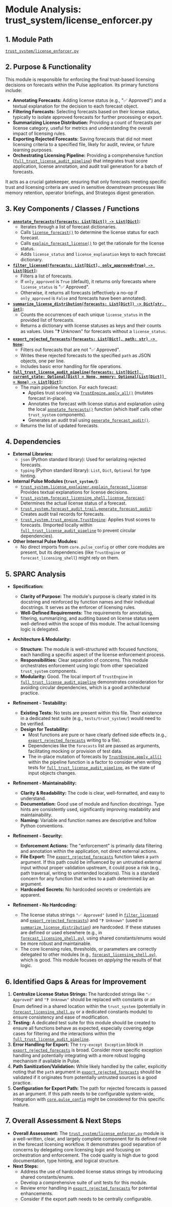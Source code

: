 # Module Analysis: trust_system/license_enforcer.py

## 1. Module Path

[`trust_system/license_enforcer.py`](trust_system/license_enforcer.py:1)

## 2. Purpose & Functionality

This module is responsible for enforcing the final trust-based licensing decisions on forecasts within the Pulse application. Its primary functions include:

*   **Annotating Forecasts:** Adding license status (e.g., "✅ Approved") and a textual explanation for the decision to each forecast object.
*   **Filtering Forecasts:** Selecting forecasts based on their license status, typically to isolate approved forecasts for further processing or export.
*   **Summarizing License Distribution:** Providing a count of forecasts per license category, useful for metrics and understanding the overall impact of licensing rules.
*   **Exporting Rejected Forecasts:** Saving forecasts that did not meet licensing criteria to a specified file, likely for audit, review, or future learning purposes.
*   **Orchestrating Licensing Pipeline:** Providing a comprehensive function ([`full_trust_license_audit_pipeline`](trust_system/license_enforcer.py:84)) that integrates trust score application, license annotation, and audit trail generation for a batch of forecasts.

It acts as a crucial gatekeeper, ensuring that only forecasts meeting specific trust and licensing criteria are used in sensitive downstream processes like memory retention, operator briefings, and Strategos digest generation.

## 3. Key Components / Classes / Functions

*   **[`annotate_forecasts(forecasts: List[Dict]) -> List[Dict]`](trust_system/license_enforcer.py:21):**
    *   Iterates through a list of forecast dictionaries.
    *   Calls [`license_forecast()`](trust_system/forecast_licensing_shell.py) to determine the license status for each forecast.
    *   Calls [`explain_forecast_license()`](trust_system/license_explainer.py) to get the rationale for the license status.
    *   Adds `license_status` and `license_explanation` keys to each forecast dictionary.
*   **[`filter_licensed(forecasts: List[Dict], only_approved=True) -> List[Dict]`](trust_system/license_enforcer.py:34):**
    *   Filters a list of forecasts.
    *   If `only_approved` is `True` (default), it returns only forecasts where `license_status` is "✅ Approved".
    *   Otherwise, it returns all forecasts (effectively a no-op if `only_approved` is `False` and forecasts have been annotated).
*   **[`summarize_license_distribution(forecasts: List[Dict]) -> Dict[str, int]`](trust_system/license_enforcer.py:50):**
    *   Counts the occurrences of each unique `license_status` in the provided list of forecasts.
    *   Returns a dictionary with license statuses as keys and their counts as values. Uses "❓ Unknown" for forecasts without a `license_status`.
*   **[`export_rejected_forecasts(forecasts: List[Dict], path: str) -> None`](trust_system/license_enforcer.py:64):**
    *   Filters out forecasts that are not "✅ Approved".
    *   Writes these rejected forecasts to the specified `path` as JSON objects, one per line.
    *   Includes basic error handling for file operations.
*   **[`full_trust_license_audit_pipeline(forecasts: List[Dict], current_state: Optional[Dict] = None, memory: Optional[List[Dict]] = None) -> List[Dict]`](trust_system/license_enforcer.py:84):**
    *   The main pipeline function. For each forecast:
        *   Applies trust scoring via [`TrustEngine.apply_all()`](trust_system/trust_engine.py) (mutates forecast in-place).
        *   Annotates the forecast with license status and explanation using the local [`annotate_forecasts()`](trust_system/license_enforcer.py:21) function (which itself calls other `trust_system` components).
        *   Generates an audit trail using [`generate_forecast_audit()`](trust_system/forecast_audit_trail.py).
    *   Returns the list of updated forecasts.

## 4. Dependencies

*   **External Libraries:**
    *   `json` (Python standard library): Used for serializing rejected forecasts.
    *   `typing` (Python standard library): `List`, `Dict`, `Optional` for type hinting.
*   **Internal Pulse Modules (`trust_system/`):**
    *   [`trust_system.license_explainer.explain_forecast_license`](trust_system/license_explainer.py): Provides textual explanations for license decisions.
    *   [`trust_system.forecast_licensing_shell.license_forecast`](trust_system/forecast_licensing_shell.py): Determines the actual license status of a forecast.
    *   [`trust_system.forecast_audit_trail.generate_forecast_audit`](trust_system/forecast_audit_trail.py): Creates audit trail records for forecasts.
    *   [`trust_system.trust_engine.TrustEngine`](trust_system/trust_engine.py): Applies trust scores to forecasts. (Imported locally within [`full_trust_license_audit_pipeline`](trust_system/license_enforcer.py:84) to prevent circular dependencies).
*   **Other Internal Pulse Modules:**
    *   No direct imports from `core.pulse_config` or other core modules are present, but its dependencies (like `TrustEngine` or `forecast_licensing_shell`) might rely on them.

## 5. SPARC Analysis

*   **Specification:**
    *   **Clarity of Purpose:** The module's purpose is clearly stated in its docstring and reinforced by function names and their individual docstrings. It serves as the enforcer of licensing rules.
    *   **Well-Defined Requirements:** The requirements for annotating, filtering, summarizing, and auditing based on license status seem well-defined within the scope of this module. The actual licensing logic is delegated.

*   **Architecture & Modularity:**
    *   **Structure:** The module is well-structured with focused functions, each handling a specific aspect of the license enforcement process.
    *   **Responsibilities:** Clear separation of concerns. This module orchestrates enforcement using logic from other specialized `trust_system` components.
    *   **Modularity:** Good. The local import of `TrustEngine` in [`full_trust_license_audit_pipeline`](trust_system/license_enforcer.py:84) demonstrates consideration for avoiding circular dependencies, which is a good architectural practice.

*   **Refinement - Testability:**
    *   **Existing Tests:** No tests are present within this file. Their existence in a dedicated test suite (e.g., `tests/trust_system/`) would need to be verified.
    *   **Design for Testability:**
        *   Most functions are pure or have clearly defined side effects (e.g., [`export_rejected_forecasts`](trust_system/license_enforcer.py:64) writing to a file).
        *   Dependencies like the `forecasts` list are passed as arguments, facilitating mocking or provision of test data.
        *   The in-place mutation of forecasts by [`TrustEngine.apply_all()`](trust_system/trust_engine.py) within the pipeline function is a factor to consider when writing tests for [`full_trust_license_audit_pipeline`](trust_system/license_enforcer.py:84), as the state of input objects changes.

*   **Refinement - Maintainability:**
    *   **Clarity & Readability:** The code is clear, well-formatted, and easy to understand.
    *   **Documentation:** Good use of module and function docstrings. Type hints are consistently used, significantly improving readability and maintainability.
    *   **Naming:** Variable and function names are descriptive and follow Python conventions.

*   **Refinement - Security:**
    *   **Enforcement Actions:** The "enforcement" is primarily data filtering and annotation within the application, not direct external actions.
    *   **File Export:** The [`export_rejected_forecasts`](trust_system/license_enforcer.py:64) function takes a `path` argument. If this path could be influenced by an untrusted external input without proper validation upstream, it could pose a risk (e.g., path traversal, writing to unintended locations). This is a standard concern for any function that writes to a path determined by an argument.
    *   **Hardcoded Secrets:** No hardcoded secrets or credentials are apparent.

*   **Refinement - No Hardcoding:**
    *   The license status strings `"✅ Approved"` (used in [`filter_licensed`](trust_system/license_enforcer.py:46) and [`export_rejected_forecasts`](trust_system/license_enforcer.py:72)) and `"❓ Unknown"` (used in [`summarize_license_distribution`](trust_system/license_enforcer.py:59)) are hardcoded. If these statuses are defined or used elsewhere (e.g., in [`forecast_licensing_shell.py`](trust_system/forecast_licensing_shell.py)), using shared constants/enums would be more robust and maintainable.
    *   The core licensing rules, thresholds, or parameters are correctly delegated to other modules (e.g., [`forecast_licensing_shell.py`](trust_system/forecast_licensing_shell.py)), which is good. This module focuses on *applying* the results of that logic.

## 6. Identified Gaps & Areas for Improvement

1.  **Centralize License Status Strings:** The hardcoded strings like `"✅ Approved"` and `"❓ Unknown"` should be replaced with constants or an Enum defined in a shared location within the `trust_system` (potentially in [`forecast_licensing_shell.py`](trust_system/forecast_licensing_shell.py) or a dedicated constants module) to ensure consistency and ease of modification.
2.  **Testing:** A dedicated test suite for this module should be created to ensure all functions behave as expected, especially covering edge cases for filtering and the interactions within the [`full_trust_license_audit_pipeline`](trust_system/license_enforcer.py:84).
3.  **Error Handling for Export:** The `try-except Exception` block in [`export_rejected_forecasts`](trust_system/license_enforcer.py:78) is broad. Consider more specific exception handling and potentially integrating with a more robust logging mechanism if available in Pulse.
4.  **Path Sanitization/Validation:** While likely handled by the caller, explicitly noting that the `path` argument in [`export_rejected_forecasts`](trust_system/license_enforcer.py:64) should be validated if it originates from potentially untrusted sources is a good practice.
5.  **Configuration for Export Path:** The path for rejected forecasts is passed as an argument. If this path needs to be configurable system-wide, integration with [`core.pulse_config`](core/pulse_config.py) might be considered for this specific feature.

## 7. Overall Assessment & Next Steps

*   **Overall Assessment:** The [`trust_system/license_enforcer.py`](trust_system/license_enforcer.py:1) module is a well-written, clear, and largely complete component for its defined role in the forecast licensing workflow. It demonstrates good separation of concerns by delegating core licensing logic and focusing on orchestration and enforcement. The code quality is high due to good documentation, type hinting, and logical structure.
*   **Next Steps:**
    *   Address the use of hardcoded license status strings by introducing shared constants/enums.
    *   Develop a comprehensive suite of unit tests for this module.
    *   Review error handling in [`export_rejected_forecasts`](trust_system/license_enforcer.py:64) for potential enhancements.
    *   Consider if the export path needs to be centrally configurable.